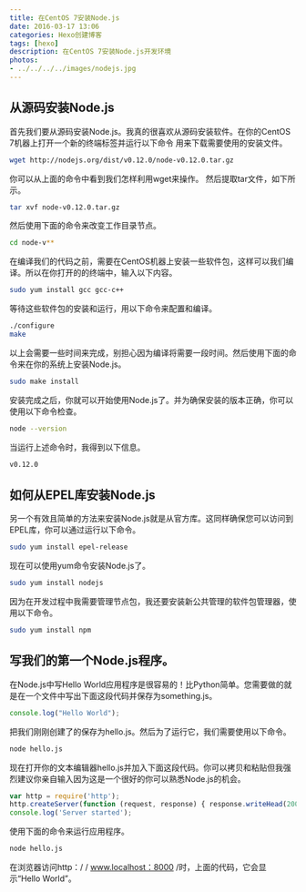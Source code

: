```yaml
---
title: 在CentOS 7安装Node.js
date: 2016-03-17 13:06
categories: Hexo创建博客
tags: [hexo]
description: 在CentOS 7安装Node.js开发环境
photos:
- ../../../../images/nodejs.jpg
---
```

## 从源码安装Node.js
首先我们要从源码安装Node.js。我真的很喜欢从源码安装软件。在你的CentOS 7机器上打开一个新的终端标签并运行以下命令 用来下载需要使用的安装文件。
``` bash
wget http://nodejs.org/dist/v0.12.0/node-v0.12.0.tar.gz 
``` 
你可以从上面的命令中看到我们怎样利用wget来操作。
然后提取tar文件，如下所示。 
``` bash
tar xvf node-v0.12.0.tar.gz
``` 
然后使用下面的命令来改变工作目录节点。  
``` bash
cd node-v**
``` 
在编译我们的代码之前，需要在CentOS机器上安装一些软件包，这样可以我们编译。所以在你打开的的终端中，输入以下内容。
``` bash
sudo yum install gcc gcc-c++
``` 
等待这些软件包的安装和运行，用以下命令来配置和编译。
``` bash
./configure
make
``` 
以上会需要一些时间来完成，别担心因为编译将需要一段时间。然后使用下面的命令来在你的系统上安装Node.js。
``` bash
sudo make install
``` 
安装完成之后，你就可以开始使用Node.js了。并为确保安装的版本正确，你可以使用以下命令检查。
``` bash
node --version
``` 
当运行上述命令时，我得到以下信息。
``` bash
v0.12.0
``` 

## 如何从EPEL库安装Node.js
另一个有效且简单的方法来安装Node.js就是从官方库。这同样确保您可以访问到EPEL库，你可以通过运行以下命令。
``` bash
sudo yum install epel-release
``` 
现在可以使用yum命令安装Node.js了。
``` bash
sudo yum install nodejs
``` 
因为在开发过程中我需要管理节点包，我还要安装新公共管理的软件包管理器，使用以下命令。
``` bash
sudo yum install npm
``` 

## 写我们的第一个Node.js程序。
在Node.js中写Hello World应用程序是很容易的！比Python简单。您需要做的就是在一个文件中写出下面这段代码并保存为something.js。
``` javascript
console.log("Hello World");
``` 
把我们刚刚创建了的保存为hello.js。然后为了运行它，我们需要使用以下命令。
``` bash
node hello.js
``` 
现在打开你的文本编辑器hello.js并加入下面这段代码。你可以拷贝和粘贴但我强烈建议你亲自输入因为这是一个很好的你可以熟悉Node.js的机会。
``` javascript
var http = require('http');
http.createServer(function (request, response) { response.writeHead(200, >{'Content-Type': 'text/plain'}); response.end('Hello World\n'); }).listen(8080);
console.log('Server started');
``` 
使用下面的命令来运行应用程序。
``` bash
node hello.js
``` 
在浏览器访问http：/ / www.localhost：8000 /时，上面的代码，它会显示“Hello World”。
 